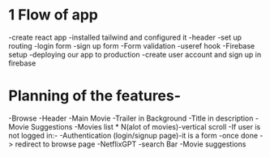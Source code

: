 # 1 Flow of app

-create react app
-installed tailwind and configured it
-header
-set up routing
-login form
-sign up form
-Form validation
-useref hook
-Firebase setup
-deploying our app to production
-create user account and sign up in firebase



# Planning of the features-

-Browse 
  -Header
  -Main Movie
     -Trailer in Background
     -Title in description
     -Movie Suggestions 
       -Movies list * N(alot of movies)-vertical scroll
-If user is not logged in:-
     -Authentication (login/signup page)-it is a form 
     -once done -> redirect to browse page 
-NetflixGPT
      -search Bar
      -Movie suggestions

